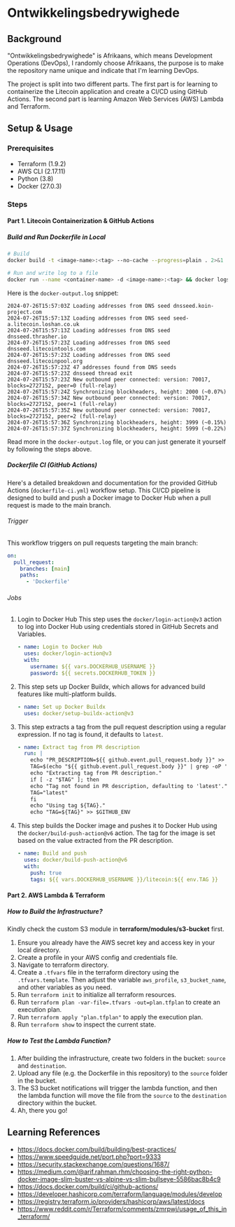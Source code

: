 # Ontwikkelingsbedrywighede

## Background
"Ontwikkelingsbedrywighede" is Afrikaans, which means Development Operations (DevOps), I randomly choose Afrikaans, the purpose is to make the repository name unique and indicate that I'm learning DevOps.

The project is split into two different parts. The first part is for learning to containerize the Litecoin application and create a CI/CD using GitHub Actions. The second part is learning Amazon Web Services (AWS) Lambda and Terraform.

## Setup & Usage
### Prerequisites
- Terraform (1.9.2)
- AWS CLI (2.17.11)
- Python (3.8)
- Docker (27.0.3)

### Steps
#### Part 1. Litecoin Containerization & GitHub Actions
##### Build and Run Dockerfile in Local
```sh
# Build
docker build -t <image-name>:<tag> --no-cache --progress=plain . 2>&1 | tee docker-build.log

# Run and write log to a file
docker run --name <container-name> -d <image-name>:<tag> && docker logs -f <container-name> > docker-output.log 2>&1
```
Here is the `docker-output.log` snippet:
```log
2024-07-26T15:57:03Z Loading addresses from DNS seed dnsseed.koin-project.com
2024-07-26T15:57:13Z Loading addresses from DNS seed seed-a.litecoin.loshan.co.uk
2024-07-26T15:57:13Z Loading addresses from DNS seed dnsseed.thrasher.io
2024-07-26T15:57:23Z Loading addresses from DNS seed dnsseed.litecointools.com
2024-07-26T15:57:23Z Loading addresses from DNS seed dnsseed.litecoinpool.org
2024-07-26T15:57:23Z 47 addresses found from DNS seeds
2024-07-26T15:57:23Z dnsseed thread exit
2024-07-26T15:57:23Z New outbound peer connected: version: 70017, blocks=2727152, peer=0 (full-relay)
2024-07-26T15:57:24Z Synchronizing blockheaders, height: 2000 (~0.07%)
2024-07-26T15:57:34Z New outbound peer connected: version: 70017, blocks=2727152, peer=1 (full-relay)
2024-07-26T15:57:35Z New outbound peer connected: version: 70017, blocks=2727152, peer=2 (full-relay)
2024-07-26T15:57:36Z Synchronizing blockheaders, height: 3999 (~0.15%)
2024-07-26T15:57:37Z Synchronizing blockheaders, height: 5999 (~0.22%)
```

Read more in the `docker-output.log` file, or you can just generate it yourself by following the steps above.

##### Dockerfile CI (GitHub Actions)
Here's a detailed breakdown and documentation for the provided GitHub Actions (`dockerfile-ci.yml`) workflow setup. This CI/CD pipeline is designed to build and push a Docker image to Docker Hub when a pull request is made to the main branch.

###### Trigger
This workflow triggers on pull requests targeting the main branch:
```yaml
on:
  pull_request:
    branches: [main]
    paths:
      - 'Dockerfile'
```
###### Jobs
1. Login to Docker Hub
This step uses the `docker/login-action@v3` action to log into Docker Hub using credentials stored in GitHub Secrets and Variables.
    ```yaml
    - name: Login to Docker Hub
      uses: docker/login-action@v3
      with:
        username: ${{ vars.DOCKERHUB_USERNAME }}
        password: ${{ secrets.DOCKERHUB_TOKEN }}
    ```
2. This step sets up Docker Buildx, which allows for advanced build features like multi-platform builds.
    ```yaml
    - name: Set up Docker Buildx
      uses: docker/setup-buildx-action@v3
    ```
3. This step extracts a tag from the pull request description using a regular expression. If no tag is found, it defaults to `latest`.

    ```yaml
    - name: Extract tag from PR description
      run: |
        echo "PR_DESCRIPTION=${{ github.event.pull_request.body }}" >> $GITHUB_ENV
        TAG=$(echo "${{ github.event.pull_request.body }}" | grep -oP '(?<=Tag: )\S+')
        echo "Extracting tag from PR description."
        if [ -z "$TAG" ]; then
        echo "Tag not found in PR description, defaulting to 'latest'."
        TAG="latest"
        fi
        echo "Using tag ${TAG}."
        echo "TAG=${TAG}" >> $GITHUB_ENV
    ```
4. This step builds the Docker image and pushes it to Docker Hub using the `docker/build-push-action@v6` action. The tag for the image is set based on the value extracted from the PR description.
    ```yaml
    - name: Build and push
      uses: docker/build-push-action@v6
      with:
        push: true
        tags: ${{ vars.DOCKERHUB_USERNAME }}/litecoin:${{ env.TAG }}
    ```

#### Part 2. AWS Lambda & Terraform
##### How to Build the Infrastructure?
Kindly check the custom S3 module in **terraform/modules/s3-bucket** first.
1. Ensure you already have the AWS secret key and access key in your local directory.
2. Create a profile in your AWS config and credentials file.
3. Navigate to terraform directory.
4. Create a `.tfvars` file in the terraform directory using the `.tfvars.template`. Then adjust the variable `aws_profile`, `s3_bucket_name`, and other variables as you need.
5. Run `terraform init` to initialize all terraform resources.
6. Run `terraform plan -var-file=.tfvars -out=plan.tfplan` to create an execution plan.
7. Run `terraform apply "plan.tfplan"` to apply the execution plan.
8. Run `terraform show` to inspect the current state.

##### How to Test the Lambda Function?
1. After building the infrastructure, create two folders in the bucket: `source` and `destination`.
2. Upload any file (e.g. the Dockerfile in this repository) to the `source` folder in the bucket.
3. The S3 bucket notifications will trigger the lambda function, and then the lambda function will move the file from the `source` to the `destination` directory within the bucket.
4. Ah, there you go!

## Learning References
- https://docs.docker.com/build/building/best-practices/
- https://www.speedguide.net/port.php?port=9333
- https://security.stackexchange.com/questions/1687/
- https://medium.com/@arif.rahman.rhm/choosing-the-right-python-docker-image-slim-buster-vs-alpine-vs-slim-bullseye-5586bac8b4c9
- https://docs.docker.com/build/ci/github-actions/
- https://developer.hashicorp.com/terraform/language/modules/develop
- https://registry.terraform.io/providers/hashicorp/aws/latest/docs
- https://www.reddit.com/r/Terraform/comments/zmrpwj/usage_of_this_in_terraform/
